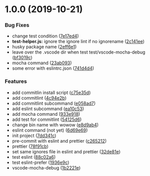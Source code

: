 # 1.0.0 (2019-10-21)


### Bug Fixes

* change test condition ([7e17ed4](https://github.com/JE-lee/js-project-init/commit/7e17ed4429d0dfeb0ba36c66fa6949ffe7a5ed1b))
* **test-helper.js:** ignore the ignore lint if no ignorename ([2c141ee](https://github.com/JE-lee/js-project-init/commit/2c141ee8793f9090e5e7b59bbd618a3ff306dbba))
* husky package name ([2eff6e1](https://github.com/JE-lee/js-project-init/commit/2eff6e1dc244fc83d98b2719f6f22d4adefac5a1))
* leave over the .vscode dir when test test/vscode-mocha-debug ([bf3019c](https://github.com/JE-lee/js-project-init/commit/bf3019ceadd36a67522df4ac5deedfcb193fa6c9))
* mocha command ([23ab093](https://github.com/JE-lee/js-project-init/commit/23ab093ae10b989374ce76c1ff819ed2994ac6d2))
* some error with eslintrc.json ([741d4d4](https://github.com/JE-lee/js-project-init/commit/741d4d4b3743ee790f354aa4ce36ebde2a934576))


### Features

* add commitlin install script ([c75e35d](https://github.com/JE-lee/js-project-init/commit/c75e35d978e3ec91c3b38b9e024078d9a5592767))
* add commitlint ([4c94e2b](https://github.com/JE-lee/js-project-init/commit/4c94e2b8078eb6caa3ee442e906bb6c32e559d58))
* add commitlint subcommand ([e058ad7](https://github.com/JE-lee/js-project-init/commit/e058ad729984b59245c4cbe509c63022ac98f06c))
* add eslint subcommand ([ea10c53](https://github.com/JE-lee/js-project-init/commit/ea10c534b6ac3922dc767c4c4aca240187d7f2ee))
* add mocha command ([933e918](https://github.com/JE-lee/js-project-init/commit/933e91840937245b0adb31eca2272886b72b1cff))
* add test for commitlint ([54125d6](https://github.com/JE-lee/js-project-init/commit/54125d69b7257b8de5a570babf4e1154266e0317))
* change bin name with wowow ([e8d9ab4](https://github.com/JE-lee/js-project-init/commit/e8d9ab47e68b34e22f0c472a4c4973e8e0607193))
* eslint command (not yet) ([6d69e69](https://github.com/JE-lee/js-project-init/commit/6d69e699501b39046109fed15f12245281bc5f2e))
* init project ([7dd341c](https://github.com/JE-lee/js-project-init/commit/7dd341cf7ff0ca34205ddaf4576aad481cda4175))
* pre-commit with eslint and prettier ([c265212](https://github.com/JE-lee/js-project-init/commit/c265212fe8602ef4b9a0052e675eeeca12e5c194))
* prettier ([78f91cb](https://github.com/JE-lee/js-project-init/commit/78f91cb28e857d34c6a07d2b083c81749442da63))
* set same ignores file in eslint and prettier ([32de81e](https://github.com/JE-lee/js-project-init/commit/32de81e8ee99470e2641f528b54ef2cfb075bdd0))
* test eslint ([88c02a6](https://github.com/JE-lee/js-project-init/commit/88c02a6b1b7f90d99e64c4751c854f4878996849))
* test eslint-prefer ([1936e9c](https://github.com/JE-lee/js-project-init/commit/1936e9c203c13d88df03d772e2b48fbf4724e77e))
* vscode-mocha-debug ([1b2221e](https://github.com/JE-lee/js-project-init/commit/1b2221ea60fb5487d610bdba5be25e47850635d5))




